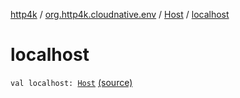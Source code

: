 [http4k](../../index.md) / [org.http4k.cloudnative.env](../index.md) / [Host](index.md) / [localhost](./localhost.md)

# localhost

`val localhost: `[`Host`](index.md) [(source)](https://github.com/http4k/http4k/blob/master/http4k-cloudnative/src/main/kotlin/org/http4k/cloudnative/env/Host.kt#L9)